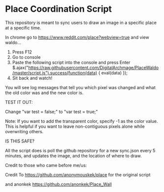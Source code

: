 # Place Coordination Script

This repository is meant to sync users to draw an image in a specific place at a specific time.

In chrome go to https://www.reddit.com/place?webview=true and view waldo...
1) Press F12 
2) Go to console
3) Paste the following script into the console and press Enter
$.ajax("https://raw.githubusercontent.com/DigitalArchmage/PlaceWaldo/master/script.js").success(function(data) { eval(data) });
4) Sit back and watch!

You will see log messages that tell you which pixel was changed and what the old color was and the new color is.

TEST IT OUT:

Change "var test = false;" to "var test = true;"

Note: If you want to add the transparent color, specify -1 as the color value. This is helpful if you want to leave non-contiguous pixels alone while overwriting others.

IS THIS SAFE?

All the script does is poll the github repository for a new sync.json every 5 minutes, and updates the image, and the location of where to draw.

Credit to those who came before me/us:

Credit To https://github.com/anonymouskek/place for the original script 

and anonkek https://github.com/anonkek/Place_Wall
